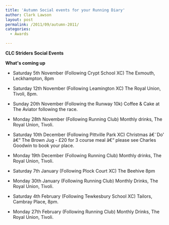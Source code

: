 ```yaml
---
title: 'Autumn Social events for your Running Diary'
author: Clark Lawson
layout: post
permalink: /2011/09/autumn-2011/
categories:
  - Awards

---
```


**CLC Striders Social Events**

__What's coming up__

- Saturday 5th November (Following Crypt School XC) The Exmouth, Leckhampton, 8pm 

- Saturday 12th November (Following Leamington XC) The Royal Union, Tivoli, 8pm. 

- Sunday 20th November (Following the Runway 10k) Coffee & Cake at The Aviator following the race. 

- Monday 28th November (Following Running Club) Monthly drinks, The Royal Union, Tivoli. 

- Saturday 10th December (Following Pittville Park XC) Christmas â€˜Do' â€“ The Brown Jug - £20 for 3 course meal â€“ please see Charles Goodwin to book your place. 

- Monday 19th December (Following Running Club) Monthly drinks, The Royal Union, Tivoli.

- Saturday 7th January (Following Plock Court XC) The Beehive 8pm

- Monday 30th January (Following Running Club) Monthly Drinks, The Royal Union, Tivoli.

- Saturday 4th February (Following Tewkesbury School XC) Tailors, Cambray Place, 8pm.

- Monday 27th February (Following Running Club) Monthly Drinks, The Royal Union, Tivoli.
